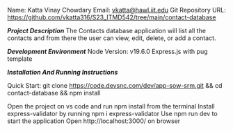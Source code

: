 Name: Katta Vinay Chowdary
Email: vkatta@hawl.iit.edu
Git Repository URL: https://github.com/vkatta316/S23_ITMD542/tree/main/contact-database


***Project Description*** 
The Contacts database application will list all the contacts and from there the user can view, edit, delete, or add a contact.

***Development Environment***
Node Version: v19.6.0
Express.js with pug template

***Installation And Running Instructions***

Quick Start:
git clone https://code.devsnc.com/dev/app-sow-srm.git && cd contact-database && npm install

Open the project on vs code and run npm install from the terminal
Install express-validator by running npm i express-validator 
Use npm run dev to start the application
Open http://localhost:3000/ on browser

